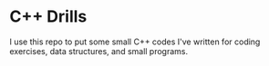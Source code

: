 # C++ Drills
I use this repo to put some small C++ codes I've written for coding exercises, data structures, and small programs.